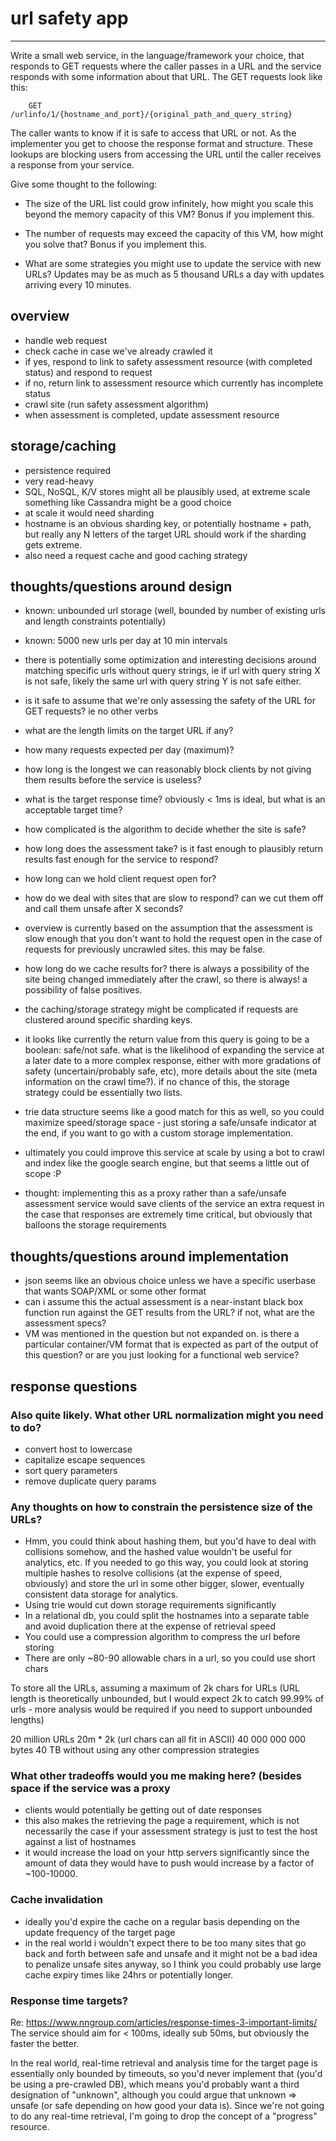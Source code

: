 # url safety app

-----
 
Write a small web service, in the language/framework your choice,
that responds to GET requests where the caller passes in a URL and
the service responds with some information about that URL. The GET
requests look like this:
 
        GET /urlinfo/1/{hostname_and_port}/{original_path_and_query_string}
 
The caller wants to know if it is safe to access that URL or not.
As the implementer you get to choose the response format and
structure. These lookups are blocking users from accessing the URL
until the caller receives a response from your service.
 
Give some thought to the following:
 
  * The size of the URL list could grow infinitely, how might you
  scale this beyond the memory capacity of this VM? Bonus if you
  implement this.
 
  * The number of requests may exceed the capacity of this VM, how
  might you solve that? Bonus if you implement this.
 
  * What are some strategies you might use to update the service
  with new URLs? Updates may be as much as 5 thousand URLs a day
  with updates arriving every 10 minutes.


## overview

- handle web request
- check cache in case we've already crawled it
- if yes, respond to link to safety assessment resource (with completed status) and respond to request
- if no, return link to assessment resource which currently has incomplete status
- crawl site (run safety assessment algorithm)
- when assessment is completed, update assessment resource

## storage/caching

- persistence required
- very read-heavy
- SQL, NoSQL, K/V stores might all be plausibly used, at extreme scale something like Cassandra might be a good choice
- at scale it would need sharding 
- hostname is an obvious sharding key, or potentially hostname + path, but really any N letters of the target URL should work if the sharding gets extreme.
- also need a request cache and good caching strategy

## thoughts/questions around design

- known: unbounded url storage (well, bounded by number of existing urls and length constraints potentially)
- known: 5000 new urls per day at 10 min intervals
- there is potentially some optimization and interesting decisions around matching specific urls without query strings, ie if url with query string X is not safe, likely the same url with query string Y is not safe either.
- is it safe to assume that we're only assessing the safety of the URL for GET requests? ie no other verbs
- what are the length limits on the target URL if any?  
- how many requests expected per day (maximum)?
- how long is the longest we can reasonably block clients by not giving them results before the service is useless? 
- what is the target response time? obviously < 1ms is ideal, but what is an acceptable target time?
- how complicated is the algorithm to decide whether the site is safe? 
- how long does the assessment take? is it fast enough to plausibly return results fast enough for the service to respond? 
- how long can we hold client request open for?
- how do we deal with sites that are slow to respond? can we cut them off and call them unsafe after X seconds?
- overview is currently based on the assumption that the assessment is slow enough that you don't want to hold the request open in the case of requests for previously uncrawled sites.  this may be false.
- how long do we cache results for?  there is always a possibility of the site being changed immediately after the crawl, so there is always! a possibility of false positives.
- the caching/storage strategy might be complicated if requests are clustered around specific sharding keys.  
- it looks like currently the return value from this query is going to be a boolean: safe/not safe.  what is the likelihood of expanding the service at a later date to a more complex response, either with more gradations of safety (uncertain/probably safe, etc), more details about the site (meta information on the crawl time?).  if no chance of this, the storage strategy could be essentially two lists.
- trie data structure seems like a good match for this as well, so you could maximize speed/storage space - just storing a safe/unsafe indicator at the end, if you want to go with a custom storage implementation.
- ultimately you could improve this service at scale by using a bot to crawl and index like the google search engine, but that seems a little out of scope :P

- thought: implementing this as a proxy rather than a safe/unsafe assessment service would save clients of the service an extra request in the case that responses are extremely time critical, but obviously that balloons the storage requirements

## thoughts/questions around implementation

- json seems like an obvious choice unless we have a specific userbase that wants SOAP/XML or some other format
- can i assume this the actual assessment is a near-instant black box function run against the GET results from the URL? if not, what are the assessment specs?
- VM was mentioned in the question but not expanded on.  is there a particular container/VM format that is expected as part of the output of this question? or are you just looking for a functional web service?

## response questions

### Also quite likely.  What other URL normalization might you need to do?
- convert host to lowercase
- capitalize escape sequences
- sort query parameters
- remove duplicate query params

### Any thoughts on how to constrain the persistence size of the URLs?
- Hmm, you could think about hashing them, but you'd have to deal with collisions somehow, and the hashed value wouldn't be useful for analytics, etc.  If you needed to go this way, you could look at storing multiple hashes to resolve collisions (at the expense of speed, obviously) and store the url in some other bigger, slower, eventually consistent data storage for analytics. 
- Using trie would cut down storage requirements significantly
- In a relational db, you could split the hostnames into a separate table and avoid duplication there at the expense of retrieval speed
- You could use a compression algorithm to compress the url before storing
- There are only ~80-90 allowable chars in a url, so you could use short chars

To store all the URLs, assuming a maximum of 2k chars for URLs (URL length is theoretically unbounded, but I would expect 2k to catch 99.99% of urls - more analysis would be required if you need to support unbounded lengths)

20 million URLs
20m * 2k (url chars can all fit in ASCII)
40 000 000 000 bytes
40 TB without using any other compression strategies  


### What other tradeoffs would you me making here? (besides space if the service was a proxy
- clients would potentially be getting out of date responses
- this also makes the retrieving the page a requirement, which is not necessarily the case if your assessment strategy is just to test the host against a list of hostnames
- it would increase the load on your http servers significantly since the amount of data they would have to push would increase by a factor of ~100-10000.

### Cache invalidation
- ideally you'd expire the cache on a regular basis depending on the update frequency of the target page
- in the real world i wouldn't expect there to be too many sites that go back and forth between safe and unsafe and it might not be a bad idea to penalize unsafe sites anyway, so I think you could probably use large cache expiry times like 24hrs or potentially longer.

### Response time targets?
Re: https://www.nngroup.com/articles/response-times-3-important-limits/
The service should aim for < 100ms, ideally sub 50ms, but obviously the faster the better.

In the real world, real-time retrieval and analysis time for the target page is essentially only bounded by timeouts, so you'd never implement that (you'd be using a pre-crawled DB), which means you'd probably want a third designation of "unknown", although you could argue that unknown => unsafe (or safe depending on how good your data is).  Since we're not going to do any real-time retrieval, I'm going to drop the concept of a "progress" resource.
